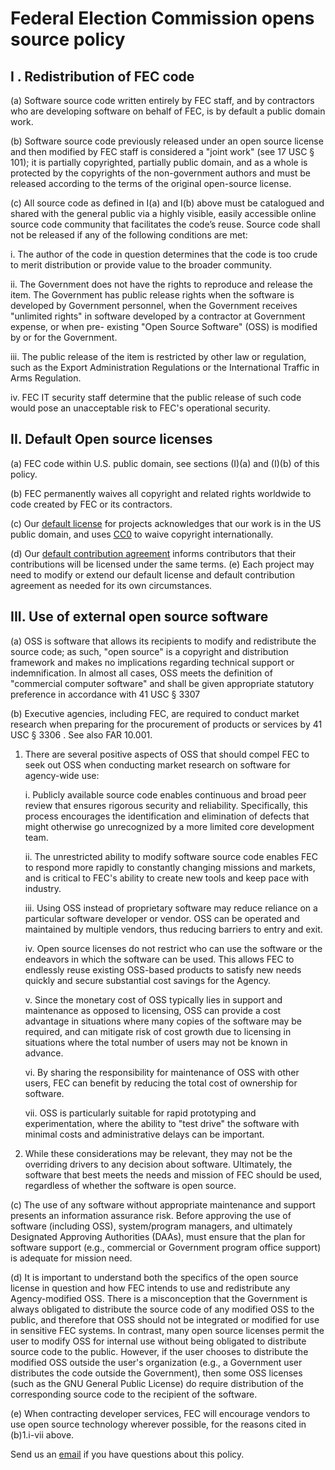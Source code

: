 # Federal Election Commission opens source policy


## I . Redistribution of FEC code

(a)   Software source code written entirely by FEC staff, and by contractors who are developing software on behalf of FEC, is by default a public domain work.

(b)  Software source code previously released under an open source license and then modified by FEC staff is considered a "joint work" (see 17 USC § 101); it is partially copyrighted, partially public domain, and as a whole is protected by the copyrights of the non-government authors and must be released according to the terms of the original open-source license.

(c)   All source code as defined in I(a) and I(b) above must be catalogued and shared with the general public via a highly visible, easily accessible online source code community that facilitates the code’s reuse. Source code shall not be released if any of the following conditions are met:

i.	The author of the code in question determines that the code is too crude to merit distribution or provide value to the broader community.

ii.   The Government does not have the rights to reproduce and release the item.
      The Government has public release rights when the software is developed by Government personnel, when the Government receives "unlimited rights" in software developed by a contractor at Government expense, or when pre- existing "Open Source Software" (OSS) is modified by or for the Government.

iii.	The public release of the item is restricted by other law or regulation, such as the Export Administration Regulations or the International Traffic in Arms Regulation.

iv.   FEC IT security staff determine that the public release of such code would pose an unacceptable risk to FEC's operational security.

## II. Default Open source licenses

(a) 	FEC code within U.S. public domain, see sections (I)(a) and (I)(b) of this policy.

(b) 	FEC permanently waives all copyright and related rights worldwide to code created by FEC or its contractors.

(c) 	Our [default license](https://github.com/fecgov/FEC) for projects acknowledges that our work is in the US public domain, and uses [CC0](https://creativecommons.org/publicdomain/zero/1.0/) to waive copyright internationally.

(d) 	Our [default contribution agreement](https://github.com/fecgov/FEC/blob/master/CONTRIBUTING.md) informs contributors that their contributions will be licensed under the same terms.
(e) 	Each project may need to modify or extend our default license and default contribution agreement as needed for its own circumstances.

## III. Use of external open source software

(a)   OSS is software that allows its recipients to modify and redistribute the source code; as such, "open source" is a copyright and distribution framework and makes no implications regarding technical support or indemnification. In almost all cases, OSS meets the definition of "commercial computer software" and shall be given appropriate statutory preference in accordance with 41 USC § 3307

(b)  Executive agencies, including FEC, are required to conduct market research when preparing for the procurement of products or services by 41 USC § 3306 . See also FAR 10.001. 

1.	There are several positive aspects of OSS that should compel FEC to seek out OSS when conducting market research on software for agency-wide use:

    i.  	Publicly available source code enables continuous and broad peer review that ensures rigorous security and reliability. Specifically, this process encourages the identification and elimination of defects that might otherwise go unrecognized by a more limited core development team.

    ii.  	The unrestricted ability to modify software source code enables FEC to respond more rapidly to constantly changing missions and markets, and is critical to FEC's ability to create new tools and keep pace with industry.

    iii. 	Using OSS instead of proprietary software may reduce reliance on a particular software developer or vendor. OSS can be operated and maintained by multiple vendors, thus reducing barriers to entry and exit.

    iv.  Open source licenses do not restrict who can use the software or the endeavors in which the software can be used. This allows FEC to endlessly reuse existing OSS-based products to satisfy new needs quickly and secure substantial cost savings for the Agency.

    v.  Since the monetary cost of OSS typically lies in support and maintenance as opposed to licensing, OSS can provide a cost advantage in situations where many copies of the software may be required, and can mitigate risk of cost growth due to licensing in situations where the total number of users may not be known in advance.

    vi.  By sharing the responsibility for maintenance of OSS with other users, FEC can benefit by reducing the total cost of ownership for software.

    vii.  OSS is particularly suitable for rapid prototyping and experimentation, where the ability to "test drive" the software with minimal costs and administrative delays can be important.

2.   While these considerations may be relevant, they may not be the overriding drivers to any decision about software. Ultimately, the software that best meets the needs and mission of FEC should be used, regardless of whether the software is open source.

(c)   The use of any software without appropriate maintenance and support presents an information assurance risk. Before approving the use of software (including OSS), system/program managers, and ultimately Designated Approving Authorities (DAAs), must ensure that the plan for software support (e.g., commercial or Government program office support) is adequate for mission need.

(d)  It is important to understand both the specifics of the open source license in question and how FEC intends to use and redistribute any Agency-modified OSS. There is a misconception that the Government is always obligated to distribute the source code of any modified OSS to the public, and therefore that OSS should not be integrated or modified for use in sensitive FEC systems. In contrast, many open source licenses permit the user to modify OSS for internal use without being obligated to distribute source code to the public. However, if the user chooses to distribute the modified OSS outside the user's organization (e.g., a Government user distributes the code outside the Government), then some OSS licenses (such as the GNU General Public License) do require distribution of the corresponding source code to the recipient of the software.

(e)   When contracting developer services, FEC will encourage vendors to use open source technology wherever possible, for the reasons cited in (b)1.i-vii above.

Send us an [email](mailto:opensource@fec.gov) if you have questions about this policy.
